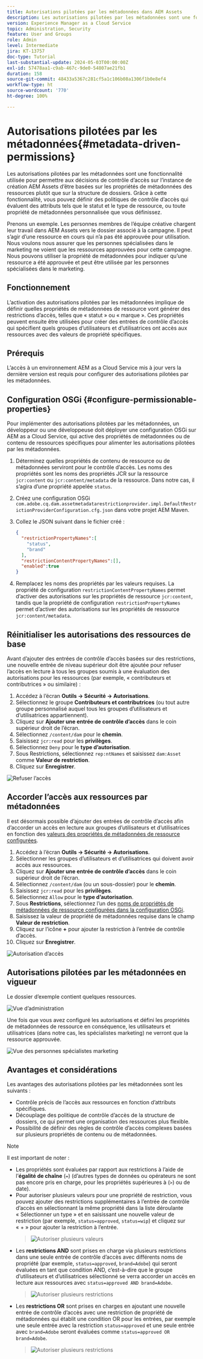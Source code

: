 ```yaml
---
title: Autorisations pilotées par les métadonnées dans AEM Assets
description: Les autorisations pilotées par les métadonnées sont une fonctionnalité utilisée pour restreindre l’accès en fonction des propriétés de métadonnées des ressources plutôt que de la structure de dossiers.
version: Experience Manager as a Cloud Service
topic: Administration, Security
feature: User and Groups
role: Admin
level: Intermediate
jira: KT-13757
doc-type: Tutorial
last-substantial-update: 2024-05-03T00:00:00Z
exl-id: 57478aa1-c9ab-467c-9de0-54807ae21fb1
duration: 158
source-git-commit: 48433a5367c281cf5a1c106b08a1306f1b0e8ef4
workflow-type: ht
source-wordcount: '770'
ht-degree: 100%

---
```


# Autorisations pilotées par les métadonnées{#metadata-driven-permissions}

Les autorisations pilotées par les métadonnées sont une fonctionnalité utilisée pour permettre aux décisions de contrôle d’accès sur l’instance de création AEM Assets d’être basées sur les propriétés de métadonnées des ressources plutôt que sur la structure de dossiers. Grâce à cette fonctionnalité, vous pouvez définir des politiques de contrôle d’accès qui évaluent des attributs tels que le statut et le type de ressource, ou toute propriété de métadonnées personnalisée que vous définissez.

Prenons un exemple. Les personnes membres de l’équipe créative chargent leur travail dans AEM Assets vers le dossier associé à la campagne. Il peut s’agir d’une ressource en cours qui n’a pas été approuvée pour utilisation. Nous voulons nous assurer que les personnes spécialisées dans le marketing ne voient que les ressources approuvées pour cette campagne. Nous pouvons utiliser la propriété de métadonnées pour indiquer qu’une ressource a été approuvée et peut être utilisée par les personnes spécialisées dans le marketing.

## Fonctionnement

L’activation des autorisations pilotées par les métadonnées implique de définir quelles propriétés de métadonnées de ressource vont générer des restrictions d’accès, telles que « statut » ou « marque ». Ces propriétés peuvent ensuite être utilisées pour créer des entrées de contrôle d’accès qui spécifient quels groupes d’utilisateurs et d’utilisatrices ont accès aux ressources avec des valeurs de propriété spécifiques.

## Prérequis

L’accès à un environnement AEM as a Cloud Service mis à jour vers la dernière version est requis pour configurer des autorisations pilotées par les métadonnées.

## Configuration OSGi {#configure-permissionable-properties}

Pour implémenter des autorisations pilotées par les métadonnées, un développeur ou une développeuse doit déployer une configuration OSGi sur AEM as a Cloud Service, qui active des propriétés de métadonnées ou de contenu de ressources spécifiques pour alimenter les autorisations pilotées par les métadonnées.

1. Déterminez quelles propriétés de contenu de ressource ou de métadonnées serviront pour le contrôle d’accès. Les noms des propriétés sont les noms des propriétés JCR sur la ressource `jcr:content` ou `jcr:content/metadata` de la ressource. Dans notre cas, il s’agira d’une propriété appelée `status`.
1. Créez une configuration OSGi `com.adobe.cq.dam.assetmetadatarestrictionprovider.impl.DefaultRestrictionProviderConfiguration.cfg.json` dans votre projet AEM Maven.
1. Collez le JSON suivant dans le fichier créé :

   ```json
   {
     "restrictionPropertyNames":[
       "status",
       "brand"
     ],
     "restrictionContentPropertyNames":[],
     "enabled":true
   }
   ```

1. Remplacez les noms des propriétés par les valeurs requises.  La propriété de configuration `restrictionContentPropertyNames` permet d’activer des autorisations sur les propriétés de ressource `jcr:content`, tandis que la propriété de configuration `restrictionPropertyNames` permet d’activer des autorisations sur les propriétés de ressource `jcr:content/metadata`.

## Réinitialiser les autorisations des ressources de base

Avant d’ajouter des entrées de contrôle d’accès basées sur des restrictions, une nouvelle entrée de niveau supérieur doit être ajoutée pour refuser l’accès en lecture à tous les groupes soumis à une évaluation des autorisations pour les ressources (par exemple, « contributeurs et contributrices » ou similaire) :

1. Accédez à l’écran __Outils → Sécurité → Autorisations__.
1. Sélectionnez le groupe __Contributeurs et contributrices__ (ou tout autre groupe personnalisé auquel tous les groupes d’utilisateurs et d’utilisatrices appartiennent).
1. Cliquez sur __Ajouter une entrée de contrôle d’accès__ dans le coin supérieur droit de l’écran.
1. Sélectionnez `/content/dam` pour le __chemin__.
1. Saisissez `jcr:read` pour les __privilèges__.
1. Sélectionnez `Deny` pour le __type d’autorisation__.
1. Sous Restrictions, sélectionnez `rep:ntNames` et saisissez `dam:Asset` comme __Valeur de restriction__.
1. Cliquez sur __Enregistrer__.

![Refuser l’accès](./assets/metadata-driven-permissions/deny-access.png)

## Accorder l’accès aux ressources par métadonnées

Il est désormais possible d’ajouter des entrées de contrôle d’accès afin d’accorder un accès en lecture aux groupes d’utilisateurs et d’utilisatrices en fonction des [valeurs des propriétés de métadonnées de ressource configurées](#configure-permissionable-properties).

1. Accédez à l’écran __Outils → Sécurité → Autorisations__.
1. Sélectionner les groupes d’utilisateurs et d’utilisatrices qui doivent avoir accès aux ressources.
1. Cliquez sur __Ajouter une entrée de contrôle d’accès__ dans le coin supérieur droit de l’écran.
1. Sélectionnez `/content/dam` (ou un sous-dossier) pour le __chemin__.
1. Saisissez `jcr:read` pour les __privilèges__.
1. Sélectionnez `Allow` pour le __type d’autorisation__.
1. Sous __Restrictions__, sélectionnez l’un des [noms de propriétés de métadonnées de ressource configurées dans la configuration OSGi](#configure-permissionable-properties).
1. Saisissez la valeur de propriété de métadonnées requise dans le champ __Valeur de restriction__.
1. Cliquez sur l’icône __+__ pour ajouter la restriction à l’entrée de contrôle d’accès.
1. Cliquez sur __Enregistrer__.

![Autorisation d’accès](./assets/metadata-driven-permissions/allow-access.png)

## Autorisations pilotées par les métadonnées en vigueur

Le dossier d’exemple contient quelques ressources.

![Vue d’administration](./assets/metadata-driven-permissions/admin-view.png)

Une fois que vous avez configuré les autorisations et défini les propriétés de métadonnées de ressource en conséquence, les utilisateurs et utilisatrices (dans notre cas, les spécialistes marketing) ne verront que la ressource approuvée.

![Vue des personnes spécialistes marketing](./assets/metadata-driven-permissions/marketeer-view.png)

## Avantages et considérations

Les avantages des autorisations pilotées par les métadonnées sont les suivants :

- Contrôle précis de l’accès aux ressources en fonction d’attributs spécifiques.
- Découplage des politique de contrôle d’accès de la structure de dossiers, ce qui permet une organisation des ressources plus flexible.
- Possibilité de définir des règles de contrôle d’accès complexes basées sur plusieurs propriétés de contenu ou de métadonnées.

>[!NOTE]
>
> Il est important de noter :
> 
> - Les propriétés sont évaluées par rapport aux restrictions à l’aide de l’__égalité de chaîne__ (`=`) (d’autres types de données ou opérateurs ne sont pas encore pris en charge, pour les propriétés supérieures à (`>`) ou de date).
> - Pour autoriser plusieurs valeurs pour une propriété de restriction, vous pouvez ajouter des restrictions supplémentaires à l’entrée de contrôle d’accès en sélectionnant la même propriété dans la liste déroulante « Sélectionner un type » et en saisissant une nouvelle valeur de restriction (par exemple, `status=approved`, `status=wip`) et cliquez sur « + » pour ajouter la restriction à l’entrée.
>   > ![Autoriser plusieurs valeurs](./assets/metadata-driven-permissions/allow-multiple-values.png)
> - Les __restrictions AND__ sont prises en charge via plusieurs restrictions dans une seule entrée de contrôle d’accès avec différents noms de propriété (par exemple, `status=approved`, `brand=Adobe`) qui seront évaluées en tant que condition AND, c’est-à-dire que le groupe d’utilisateurs et d’utilisatrices sélectionné se verra accorder un accès en lecture aux ressources avec `status=approved AND brand=Adobe`.
>   > ![Autoriser plusieurs restrictions](./assets/metadata-driven-permissions/allow-multiple-restrictions.png)
> - Les __restrictions OR__ sont prises en charges en ajoutant une nouvelle entrée de contrôle d’accès avec une restriction de propriété de métadonnées qui établit une condition OR pour les entrées, par exemple une seule entrée avec la restriction `status=approved` et une seule entrée avec `brand=Adobe` seront évaluées comme `status=approved OR brand=Adobe`.
>   > ![Autoriser plusieurs restrictions](./assets/metadata-driven-permissions/allow-multiple-aces.png)
